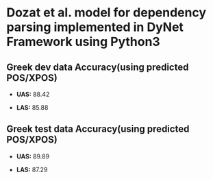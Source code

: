 # Dozat et al. model for dependency parsing implemented in DyNet Framework using Python3

## Greek dev data Accuracy(using predicted POS/XPOS)

- **UAS:** 88.42  

- **LAS:** 85.88


## Greek test data Accuracy(using predicted POS/XPOS)

- **UAS:** 89.89

- **LAS:** 87.29
